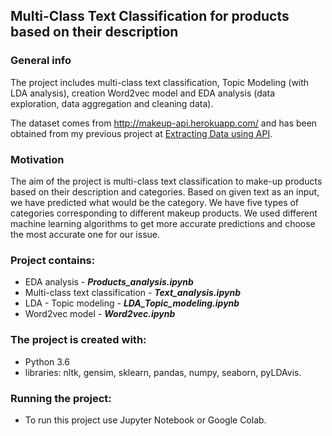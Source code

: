 ## Multi-Class Text Classification for products based on their description
 
### General info

The project includes multi-class text classification, Topic Modeling (with LDA analysis), creation Word2vec model and EDA analysis (data exploration, data aggregation and cleaning data).

The dataset comes from http://makeup-api.herokuapp.com/ and has been obtained from my previous project at [Extracting Data using API](https://github.com/aniass/Extracting-data-using-API).

### Motivation

The aim of the project is multi-class text classification to make-up products based on their description and categories. Based on given text as an input, we have predicted what would be the category. We have five types of categories corresponding to different makeup products. We used different machine learning algorithms to get more accurate predictions and choose the most accurate one for our issue.


### Project contains:
* EDA analysis - ***Products_analysis.ipynb***
* Multi-class text classification - ***Text_analysis.ipynb***
* LDA - Topic modeling - ***LDA_Topic_modeling.ipynb***
* Word2vec model - ***Word2vec.ipynb***

### The project is created with:

* Python 3.6
* libraries: nltk, gensim, sklearn, pandas, numpy, seaborn, pyLDAvis.

### Running the project:

* To run this project use Jupyter Notebook or Google Colab.
